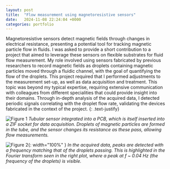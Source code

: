 ```yaml
---
layout: post
title:  "Flow measurement using magnetoresistive sensors"
date:   2024-11-08 22:24:04 +0000
categories: portfolio
---
```


Magnetoresistive sensors detect magnetic fields through changes in electrical resistance, presenting a potential tool for tracking magnetic particle flow in fluids. I was asked to provide a short contribution to a project that aimed to leverage these sensors on flexible substrates for fluid flow measurement. My role involved using sensors fabricated by previous researchers to record magnetic fields as droplets containing magnetic particles moved through a fluidic channel, with the goal of quantifying the flow of the droplets. This project required that I performed adjustments to the measurement set-up, as well as data acquisition and treatment. This topic was beyond my typical expertise, requiring extensive communication with colleagues from different specialities that could provide insight into their domains. Through in-depth analysis of the acquired data, I detected periodic signals correlating with the droplet flow rate, validating the devices fabricated in the context of the project. 
{: .text-justify}

![Figure 1](/JoaoMPSSerra/assets/starchip1.jpg)
*Tubular sensor integrated into a PCB, which is itself inserted into a ZIF socket for data acquisition. Droplets of magnetic particles are formed in the tube, and the sensor changes its resistance as these pass, allowing flow measurements.*

![Figure 2](/JoaoMPSSerra/assets/starchip2.png){: width="100%" }
*In the acquired data, peaks are detected with a frequency matching that of the droplets passing. This is highlighted in the Fourier transform seen in the right plot, where a peak at f ~ 0.04 Hz (the frequency of
the droplets) is visible.*
